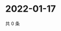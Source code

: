 # 2022-01-17

共 0 条

<!-- BEGIN WEIBO -->
<!-- 最后更新时间 Mon Jan 17 2022 19:12:36 GMT+0800 (China Standard Time) -->

<!-- END WEIBO -->
